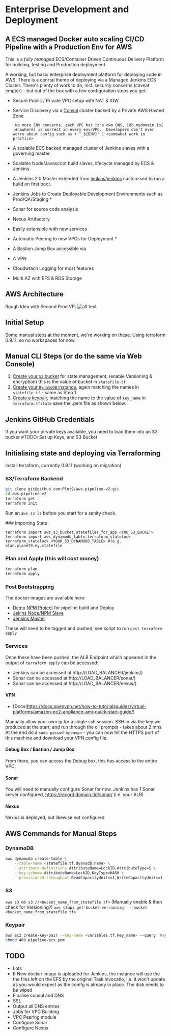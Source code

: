 # Enterprise Development and Deployment
## A ECS managed Docker auto scaling CI/CD Pipeline with a Production Env for AWS

This is a *fully managed* ECS/Container Driven Continuous Delivery Platform for building, testing and Production deployment

A working, but basic enterprise deployment platform for deploying code in AWS. There is a cenrtal theme of deploying via a Managed Jenkins ECS Cluster.  There's plenty of work to do, incl. security concerns (caveat emptor) - but out of the box with a few configuration steps you get:

* Secure Public / Private  VPC setup with NAT & IGW
* Service Discovery via a [Consul](http://www.consul.io) cluster backed by a Private AWS Hosted Zone

       No more ENV concerns, each VPC has it's own DNS, [db.mydomain.io](#nowhere) is correct in every env/VPC.  Developers don't ever worry about config such as + "_${ENV}" ) <somewhat work in practice>
* A scalable ECS backed managed cluster of Jenkins slaves with a governing master.
* Scalable Node/Javascript build slaves, lifecycle managed by ECS & Jenkins.
* A Jenkins 2.0 Master extended from [jenkins/jenkins](https://hub.docker.com/r/jenkins/jenkins/)  customised to run a build on first boot.
* Jenkins Jobs to Create Deployable Development Environments such as Prod/QA/Staging *
* Sonar for source code analysis
* Nexus Artifactory
* Easily extensible with new services
* Automatic Peering to new VPCs for Deployment *
* A Bastion Jump Box accessible via
* A VPN
* Cloudwtach Logging for most features
* Multi AZ with EFS & RDS Storage

## AWS Architecture
Rough Idea with Second Prod VP:
![alt text](https://github.com/Plnt9/aws-pipeline-v2/blob/master/docs/imgs/Pipeline_Overview.png)


## Initial Setup
Some manual steps at the moment, we're working on these.  Using terraform 0.9.11,  so no workspaces for now.

## Manual CLI Steps (or do the same  via Web Console)
1. [Create your `S3` bucket](#s3) for state management, (enable Versioning & encryption) this is the value of bucket in `statefile.tf`
2. [Create your `DynamoDB` instance](#dynamo), again matching the names in `statefile.tf` - same as Step 1
3. [Create a keypair](#keypair), matching the name to the value of `key_name` in `terraform.tfstate` save the .pem file as shown below.

## Jenkins GitHub Credentials
If you want your pirvate keys available, you need to load them into an S3 bucker #TODO: Set up Keys, and S3 Bucket

## Initialising state and deploying via Terraforming
Install terraform, currently 0.9.11 (working on migration)

### S3/Terraform Backend

```bash
git clone git@github.com:Plnt9/aws-pipeline-v2.git
cd aws-pipeline-v2
terraform get
terraform init
```
[<import state>](#state)

Run an `aws s3 ls` before you start for a sanity check.

###<a name="state"></a> Importing State
```
terraform import aws_s3_bucket.statefiles_for_app <YOU_S3_BUCKET>
terraform import aws_dynamodb_table.terraform_statelock terraform_statelock <YOUR_S3_DYNAMODB_TABLE> #(e.g. alan.planet9.my.statefile
```

### Plan and Apply (this will cost money)
```bash
terraform plan
terraform apply
```

### Post Bootstrapping

The docker images are available here:
* [Demo NPM Project](https://github.com/codecrunchers/helloworld-npm) for pipeline build and Deploy
* [Jekins Node/NPM Slave](https://github.com/codecrunchers/jenkins-node-slave)
* [Jenkins Master](https://github.com/codecrunchers/jenkinsci)

These will need to be tagged and pushed, see script to run `post terraform apply`

### Services
Once these have been pushed, the ALB Endpoint which appeared in the output of `terraform apply` can be accessed:
* Jenkins can be accessed at http://LOAD_BALANCER/jenkins/)
* Sonar can be accessed at http://LOAD_BALANCER/sonar/)
* Sonar can be accessed at http://LOAD_BALANCER/nexus/)

#### VPN
* [Docs(https://docs.openvpn.net/how-to-tutorialsguides/virtual-platforms/amazon-ec2-appliance-ami-quick-start-guide/)

Manually allow your own ip for a single ssh session. SSH in via the key we produced at the start, and run through the cli prompts - takes about 2 mns. At the end do a `sudo passwd openvpn` - you can now hit the HTTPS port of this machine and download your VPN config file.  

#### Debug Box / Bastion / Jump Box
From there, you can access the Debug box, this has access to the entire VPC.

#### Sonar
You will need to manually configure Sonar for now.  Jenkins has 1 Sonar server configured, https://record.domain.tld/sonar/ (i.e. your ALB)

#### Nexus
Nexius is deployed, but likewise not configured


## AWS Commands for Manual Steps
### <a name="dynamodb"></a> DynamoDB
```bash
aws dynamodb create-table \
    --table-name <statefile.tf.dyanodb.name> \
    --attribute-definitions AttributeName=LockID,AttributeType=S \
    --key-schema AttributeName=LockID,KeyType=HASH \
    --provisioned-throughput ReadCapacityUnits=1,WriteCapacityUnits=1
```

### <a name="s3"></a> S3
`aws s3 mb s3://<bucket_name_from_statefile.tf>` (Manually enable & then check for Versioning?) `aws s3api get-bucket-versioning  --bucket <bucket_name_from_statefile.tf>`

### <a name="keypair"></a> Keypair
```bash
aws ec2 create-key-pair --key-name <variables.tf.key_name> --query 'KeyMaterial' --output text > <variables.tf.key_name>.pem
chmod 400 pipeline-ecs.pem
```

## TODO
* Lots
* If New docker image is uploaded for Jenkins, the instance will use the the  files left on the EFS by the original Task invocatio, i.e. it won't update as you would expect as  the conifg is already in place. The disk needs to be wiped
* Finalise consul and DNS
* SSL
* Output all DNS entries
* Jobs for VPC Building
* VPC Peering module
* Configure Sonar
* Configure Nexus

